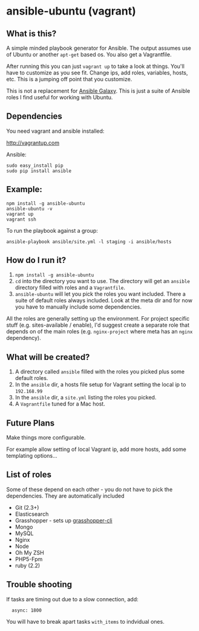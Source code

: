 # ansible-ubuntu (vagrant)

## What is this?

A simple minded playbook generator for Ansible. The output assumes use of Ubuntu or another `apt-get` based os. You also
get a Vagrantfile.

After running this you can just `vagrant up` to take a look at things. You'll have to customize as you see fit. Change ips,
add roles, variables, hosts, etc. This is a jumping off point that you customize.

This is not a replacement for [Ansible Galaxy](https://galaxy.ansible.com/). This is just a suite of Ansible roles I find useful for working with Ubuntu.

## Dependencies

You need vagrant and ansible installed:

http://vagrantup.com

Ansible:

```
sudo easy_install pip
sudo pip install ansible
```

## Example:

```shell
npm install -g ansible-ubuntu
ansible-ubuntu -v
vagrant up
vagrant ssh
```

To run the playbook against a group:

```
ansible-playbook ansible/site.yml -l staging -i ansible/hosts
```

## How do I run it?

1. `npm install -g ansible-ubuntu`
1. `cd` into the directory you want to use. The directory will get an `ansible` directory filled with roles and a `Vagrantfile`.
1. `ansible-ubuntu` will let you pick the roles you want included. There a suite of default roles always included. Look at the meta dir and for now you have to manually include some dependencies.
    
All the roles are generally setting up the environment. For project specific stuff (e.g. sites-available / enable), I'd
suggest create a separate role that depends on of the main roles (e.g. `nginx-project` where meta has an `nginx` dependency).

## What will be created?

1. A directory called `ansible` filled with the roles you picked plus some default roles.
1. In the `ansible` dir, a hosts file setup for Vagrant setting the local ip to `192.168.99`
1. In the `ansible` dir, a `site.yml` listing the roles you picked.
1. A `Vagrantfile` tuned for a Mac host.

## Future Plans

Make things more configurable.

For example allow setting of local Vagrant ip, add more hosts, add some templating options...

## List of roles

Some of these depend on each other - you do not have to pick the dependencies. They are automatically included

* Git (2.3+)
* Elasticsearch
* Grasshopper - sets up [grasshopper-cli](https://github.com/Solid-Interactive/grasshopper-cli)
* Mongo
* MySQL
* Nginx
* Node
* Oh My ZSH
* PHP5-Fpm
* ruby (2.2)

## Trouble shooting

If tasks are timing out due to a slow connection, add:

```
  async: 1800
```

You will have to break apart tasks `with_items` to indvidual ones.
